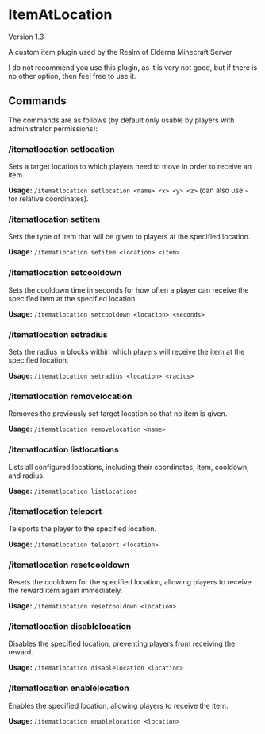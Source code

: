 # ItemAtLocation

Version 1.3 

A custom item plugin used by the Realm of Elderna Minecraft Server

I do not recommend you use this plugin, as it is very not good, but if there is no other option, then feel free to use it.

## Commands

The commands are as follows (by default only usable by players with administrator permissions):

### /itematlocation setlocation
Sets a target location to which players need to move in order to receive an item.

**Usage:** `/itematlocation setlocation <name> <x> <y> <z>` (can also use `~` for relative coordinates).

### /itematlocation setitem
Sets the type of item that will be given to players at the specified location.

**Usage:** `/itematlocation setitem <location> <item>`

### /itematlocation setcooldown
Sets the cooldown time in seconds for how often a player can receive the specified item at the specified location.

**Usage:** `/itematlocation setcooldown <location> <seconds>`

### /itematlocation setradius
Sets the radius in blocks within which players will receive the item at the specified location.

**Usage:** `/itematlocation setradius <location> <radius>`

### /itematlocation removelocation
Removes the previously set target location so that no item is given.

**Usage:** `/itematlocation removelocation <name>`

### /itematlocation listlocations
Lists all configured locations, including their coordinates, item, cooldown, and radius.

**Usage:** `/itematlocation listlocations`

### /itematlocation teleport
Teleports the player to the specified location.

**Usage:** `/itematlocation teleport <location>`

### /itematlocation resetcooldown
Resets the cooldown for the specified location, allowing players to receive the reward item again immediately.

**Usage:** `/itematlocation resetcooldown <location>`

### /itematlocation disablelocation
Disables the specified location, preventing players from receiving the reward.

**Usage:** `/itematlocation disablelocation <location>`

### /itematlocation enablelocation
Enables the specified location, allowing players to receive the item.

**Usage:** `/itematlocation enablelocation <location>`
